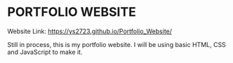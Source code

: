 
# PORTFOLIO WEBSITE

Website Link: https://ys2723.github.io/Portfolio_Website/

Still in process, this is my portfolio website. I will be using basic HTML, CSS and JavaScript to make it. 

